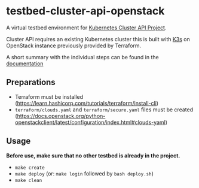 # testbed-cluster-api-openstack

A virtual testbed environment for [Kubernetes Cluster API Project](https://cluster-api.sigs.k8s.io/).

Cluster API requires an existing Kubernetes cluster this is built with [K3s](https://k3s.io)
on OpenStack instance previously provided by Terraform.

A short summary with the individual steps can be found in the [documentation](https://cluster-api.sigs.k8s.io/user/quick-start.html)

## Preparations

* Terraform must be installed (https://learn.hashicorp.com/tutorials/terraform/install-cli)
* ``terraform/clouds.yaml`` and ``terraform/secure.yaml`` files must be created
  (https://docs.openstack.org/python-openstackclient/latest/configuration/index.html#clouds-yaml)

## Usage

**Before use, make sure that no other testbed is already in the project.**

* ``make create``
* ``make deploy`` (or: ``make login`` followed by ``bash deploy.sh``)
* ``make clean``
